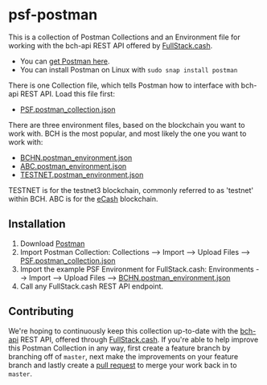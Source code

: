 # psf-postman

This is a collection of Postman Collections and an Environment file for working with the bch-api REST API offered by [FullStack.cash](https://fullstack.cash).

- You can [get Postman here](https://www.postman.com/).
- You can install Postman on Linux with `sudo snap install postman`

There is one Collection file, which tells Postman how to interface with bch-api REST API. Load this file first:

- [PSF.postman_collection.json](./PSF.postman_collection.json)

There are three environment files, based on the blockchain you want to work with. BCH is the most popular, and most likely the one you want to work with:

- [BCHN.postman_environment.json](./BCHN.postman_environment.json)
- [ABC.postman_environment.json](./ABC.postman_environment.json)
- [TESTNET.postman_environment.json](./TESTNET.postman_environment.json)

TESTNET is for the testnet3 blockchain, commonly referred to as 'testnet' within BCH. ABC is for the [eCash](https://e.cash) blockchain.

## Installation

1. Download [Postman](https://www.postman.com/)
2. Import Postman Collection: Collections --> Import --> Upload Files --> [PSF.postman_collection.json](./PSF.postman_collection.json)
3. Import the example PSF Environment for FullStack.cash: Environments --> Import --> Upload Files --> [BCHN.postman_environment.json](./BCHN.postman_environment.json)
4. Call any FullStack.cash REST API endpoint.

## Contributing

We're hoping to continuously keep this collection up-to-date with the [bch-api](https://github.com/Permissionless-Software-Foundation/bch-api) REST API, offered through [FullStack.cash](https://fullstack.cash). If you're able to help improve this Postman Collection in any way, first create a feature branch by branching off of `master`, next make the improvements on your feature branch and lastly create a [pull request](https://github.com/Permissionless-Software-Foundation/psf-postman/pulls) to merge your work back in to `master`.
